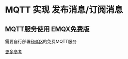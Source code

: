 # MQTT 实现 发布消息/订阅消息

## MQTT服务使用 EMQX免费版

需要自行部署[EMQX](cloud.emqx.com)的免费MQTT服务

[更多参考](https://www.emqx.com/zh/blog/the-easiest-guide-to-getting-started-with-mqtt)